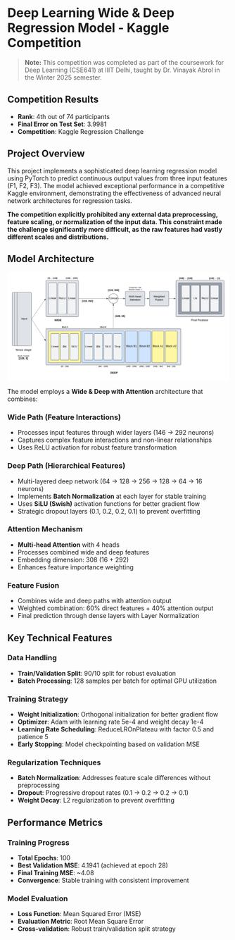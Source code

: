 # Deep Learning Wide & Deep Regression Model - Kaggle Competition

> **Note:** This competition was completed as part of the coursework for Deep Learning (CSE641) at IIIT Delhi, taught by Dr. Vinayak Abrol in the Winter 2025 semester.

## Competition Results
- **Rank**: 4th out of 74 participants
- **Final Error on Test Set**: 3.9981
- **Competition**: Kaggle Regression Challenge

## Project Overview
This project implements a sophisticated deep learning regression model using PyTorch to predict continuous output values from three input features (F1, F2, F3). The model achieved exceptional performance in a competitive Kaggle environment, demonstrating the effectiveness of advanced neural network architectures for regression tasks.


**The competition explicitly prohibited any external data preprocessing, feature scaling, or normalization of the input data. This constraint made the challenge significantly more difficult, as the raw features had vastly different scales and distributions.**

## Model Architecture

![Model Architecture](Architecture.png)

The model employs a **Wide & Deep with Attention** architecture that combines:

### Wide Path (Feature Interactions)
- Processes input features through wider layers (146 → 292 neurons)
- Captures complex feature interactions and non-linear relationships
- Uses ReLU activation for robust feature transformation

### Deep Path (Hierarchical Features)
- Multi-layered deep network (64 → 128 → 256 → 128 → 64 → 16 neurons)
- Implements **Batch Normalization** at each layer for stable training
- Uses **SiLU (Swish)** activation functions for better gradient flow
- Strategic dropout layers (0.1, 0.2, 0.2, 0.1) to prevent overfitting

### Attention Mechanism
- **Multi-head Attention** with 4 heads
- Processes combined wide and deep features
- Embedding dimension: 308 (16 + 292)
- Enhances feature importance weighting

### Feature Fusion
- Combines wide and deep paths with attention output
- Weighted combination: 60% direct features + 40% attention output
- Final prediction through dense layers with Layer Normalization

## Key Technical Features

### Data Handling
- **Train/Validation Split**: 90/10 split for robust evaluation
- **Batch Processing**: 128 samples per batch for optimal GPU utilization

### Training Strategy
- **Weight Initialization**: Orthogonal initialization for better gradient flow
- **Optimizer**: Adam with learning rate 5e-4 and weight decay 1e-4
- **Learning Rate Scheduling**: ReduceLROnPlateau with factor 0.5 and patience 5
- **Early Stopping**: Model checkpointing based on validation MSE

### Regularization Techniques
- **Batch Normalization**: Addresses feature scale differences without preprocessing
- **Dropout**: Progressive dropout rates (0.1 → 0.2 → 0.2 → 0.1)
- **Weight Decay**: L2 regularization to prevent overfitting

## Performance Metrics

### Training Progress
- **Total Epochs**: 100
- **Best Validation MSE**: 4.1941 (achieved at epoch 28)
- **Final Training MSE**: ~4.08
- **Convergence**: Stable training with consistent improvement

### Model Evaluation
- **Loss Function**: Mean Squared Error (MSE)
- **Evaluation Metric**: Root Mean Square Error
- **Cross-validation**: Robust train/validation split strategy
